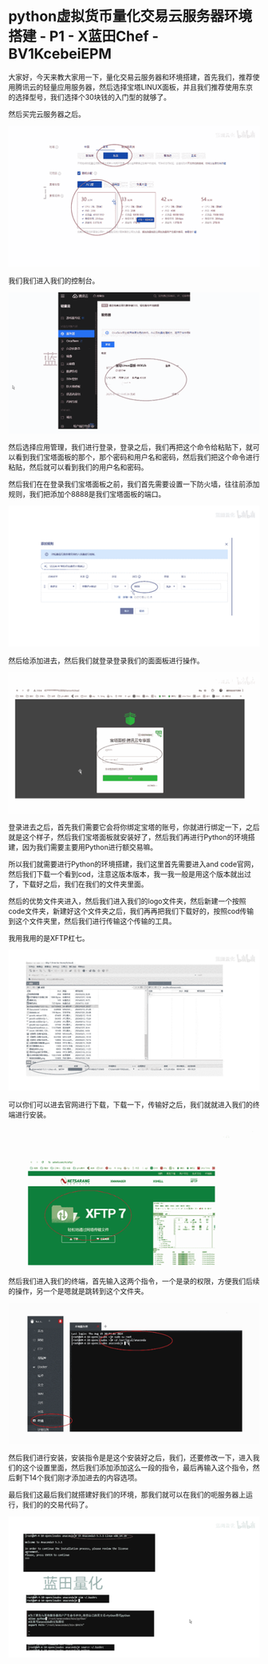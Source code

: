# python虚拟货币量化交易云服务器环境搭建 - P1 - X蓝田Chef - BV1KcebeiEPM

大家好，今天来教大家用一下，量化交易云服务器和环境搭建，首先我们，推荐使用腾讯云的轻量应用服务器，然后选择宝塔LINUX面板，并且我们推荐使用东京的选择型号，我们选择个30块钱的入门型的就够了。

然后买完云服务器之后。

![](img/fa50bce282ec2a8304ccfb4f06ece382_1.png)

我们我们进入我们的控制台。

![](img/fa50bce282ec2a8304ccfb4f06ece382_3.png)

然后选择应用管理，我们进行登录，登录之后，我们再把这个命令给粘贴下，就可以看到我们宝塔面板的那个，那个密码和用户名和密码，然后我们把这个命令进行粘贴，然后就可以看到我们的用户名和密码。

然后我们在在登录我们宝塔面板之前，我们首先需要设置一下防火墙，往往前添加规则，我们把添加个8888是我们宝塔面板的端口。



![](img/fa50bce282ec2a8304ccfb4f06ece382_5.png)

然后给添加进去，然后我们就登录登录我们的面面板进行操作。

![](img/fa50bce282ec2a8304ccfb4f06ece382_7.png)

登录进去之后，首先我们需要它会将你绑定宝塔的账号，你就进行绑定一下，之后就是这个样子，然后我们宝塔面板就安装好了，然后我们再进行Python的环境搭建，因为我们需要主要用Python进行额交易嘛。

所以我们就需要进行Python的环境搭建，我们这里首先需要进入and code官网，然后我们下载一个看到cod，注意这版本版本，我一我一般是用这个版本就出过了，下载好之后，我们在我们的文件夹里面。

然后的优势文件夹进入，然后我们进入我们的logo文件夹，然后新建一个按照code文件夹，新建好这个文件夹之后，我们再再把我们下载好的，按照cod传输到这个文件夹里，然后我们进行传输这个传输的工具。

我用我用的是XFTP杠七。

![](img/fa50bce282ec2a8304ccfb4f06ece382_9.png)

可以你们可以进去官网进行下载，下载一下，传输好之后，我们就就进入我们的终端进行安装。

![](img/fa50bce282ec2a8304ccfb4f06ece382_11.png)

然后我们进入我们的终端，首先输入这两个指令，一个是录的权限，方便我们后续的操作，另一个是嗯就是跳转到这个文件夹。



![](img/fa50bce282ec2a8304ccfb4f06ece382_13.png)

然后我们进行安装，安装指令是是这个安装好之后，我们，还要修改一下，进入我们的这个设置里面，然后我们添加添加这么一段的指令，最后再输入这个指令，然后剩下14个我们刚才添加进去的内容选项。

最后我们这最后我们就搭建好我们的环境，那我们就可以在我们的呃服务器上运行，我们的的交易代码了。

![](img/fa50bce282ec2a8304ccfb4f06ece382_15.png)